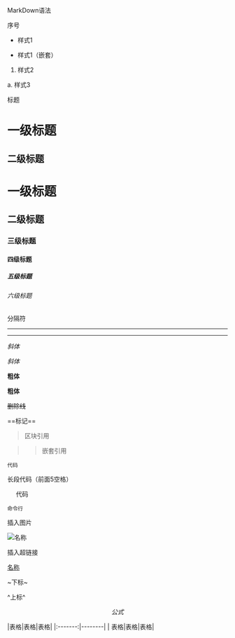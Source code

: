 MarkDown语法 

序号

+ 样式1

- 样式1（嵌套）

1. 样式2

a. 样式3 

标题

一级标题
=========

二级标题
---------

# 一级标题

## 二级标题

### 三级标题

#### 四级标题

##### 五级标题

###### 六级标题 

分隔符

-------

***

*斜体*

_斜体_

**粗体**

__粗体__ 

~~删除线~~ 

==标记== 

> 区块引用

>> 嵌套引用 

`代码` 

长段代码（前面5空格） 

     代码 

```
命令行
``` 

插入图片

![名称](URL) 

插入超链接

[名称](URL) 

~下标~ 

^上标^ 

$$公式$$ 

|表格|表格|表格|
|:-------:|--------|
| 表格|表格|表格|
